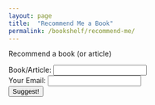 ```yaml
---
layout: page
title:  "Recommend Me a Book"
permalink: /bookshelf/recommend-me/
---
```


<html>
    <head>
        <script>
            function myFunction() {
                let bookName = document.getElementById("book-name").value
                let email = document.getElementById("your-email").value
                document.getElementById("demo").innerHTML = "thanks for suggesting " + bookName + " :)";
                document.getElementById("entire-form").remove();
                let http = new XMLHttpRequest();
                http.open(
                    'POST',
                    'https://witch-game-zn7nb.ondigitalocean.app/witch/send_ngozi_a_book_rec',
                    true
                );
                http.setRequestHeader('Content-type', 'application/json');
                let thing = {
                    "email": email,
                    "book": bookName
                }
                http.send(JSON.stringify(thing));
            }
        </script>
    </head>
    <p id="demo">Recommend a book (or article)</p>
    <div id="entire-form">
        Book/Article: <input type="text" id="book-name"><br/>
        Your Email: <input type="text" id="your-email"><br/>
        <button type="button" onclick="myFunction()">Suggest!</button><br/>
    </div>
</html>
